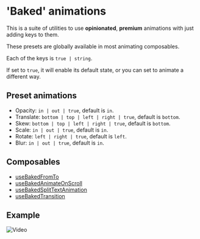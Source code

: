 # 'Baked' animations

This is a suite of utilities to use **opinionated**, **premium** animations with just adding keys to them.

These presets are globally available in most animating composables.

Each of the keys is `true | string`.

If set to `true`, it will enable its default state, or you can set to animate a different way.

## Preset animations

- Opacity: `in | out | true`, default is `in`.
- Translate: `bottom | top | left | right | true`, default is `bottom`.
- Skew: `bottom | top | left | right | true`, default is `bottom`.
- Scale: `in | out | true`, default is `in`.
- Rotate: `left | right | true`, default is `left`.
- Blur: `in | out | true`, default is `in`.

## Composables

- [useBakedFromTo](/ref/functions/use-gsap/#baked)
- [useBakedAnimateOnScroll](/ref/functions/use-animate-on-scroll/#baked)
- [useBakedSplitTextAnimation](/ref/functions/use-split-text-animation/#baked)
- [useBakedTransition](/ref/functions/transitions/#baked)

## Example

![Video](/nugget-preview.gif)
